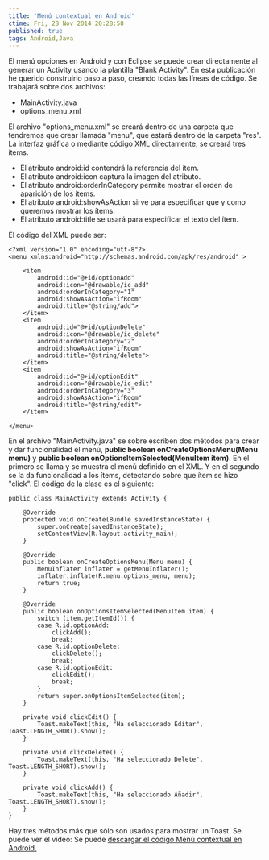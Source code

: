 ```yaml
---
title: 'Menú contextual en Android'
ctime: Fri, 28 Nov 2014 20:28:58
published: true
tags: Android,Java
---
```


El menú opciones en Android y con Eclipse se puede crear directamente al generar un Activity usando la plantilla "Blank Activity". En esta publicación he querido construirlo paso a paso, creando todas las líneas de código. Se trabajará sobre dos archivos:

*   MainActivity.java
*   options_menu.xml

El archivo "options_menu.xml" se creará dentro de una carpeta que tendremos que crear llamada "menu", que estará dentro de la carpeta "res". La interfaz gráfica o mediante código XML directamente, se creará tres ítems.

*   El atributo android:id contendrá la referencia del ítem.
*   El atributo android:icon captura la imagen del atributo.
*   El atributo android:orderInCategory permite mostrar el orden de aparición de los ítems.
*   El atributo android:showAsAction sirve para especificar que y como queremos mostrar los ítems.
*   El atributo android:title se usará para especificar el texto del ítem.

El código del XML puede ser:

```
<?xml version="1.0" encoding="utf-8"?>
<menu xmlns:android="http://schemas.android.com/apk/res/android" >

	<item
		android:id="@+id/optionAdd"
		android:icon="@drawable/ic_add"
		android:orderInCategory="1"
		android:showAsAction="ifRoom"
		android:title="@string/add">
	</item>
	<item
		android:id="@+id/optionDelete"
		android:icon="@drawable/ic_delete"
		android:orderInCategory="2"
		android:showAsAction="ifRoom"
		android:title="@string/delete">
	</item>
	<item
		android:id="@+id/optionEdit"
		android:icon="@drawable/ic_edit"
		android:orderInCategory="3"
		android:showAsAction="ifRoom"
		android:title="@string/edit">
	</item>

</menu>
```

En el archivo "MainActivity.java" se sobre escriben dos métodos para crear y dar funcionalidad el menú, **public boolean onCreateOptionsMenu(Menu menu)** y **public boolean onOptionsItemSelected(MenuItem item)**. En el primero se llama y se muestra el menú definido en el XML. Y en el segundo se la da funcionalidad a los ítems, detectando sobre que ítem se hizo "click". El código de la clase es el siguiente:

```
public class MainActivity extends Activity {

	@Override
	protected void onCreate(Bundle savedInstanceState) {
		super.onCreate(savedInstanceState);
		setContentView(R.layout.activity_main);
	}
	
	@Override
	public boolean onCreateOptionsMenu(Menu menu) {
		MenuInflater inflater = getMenuInflater();
		inflater.inflate(R.menu.options_menu, menu);
		return true;
	}
	
	@Override
	public boolean onOptionsItemSelected(MenuItem item) {
		switch (item.getItemId()) {
		case R.id.optionAdd:
			clickAdd();
			break;
		case R.id.optionDelete:
			clickDelete();
			break;
		case R.id.optionEdit:
			clickEdit();
			break;
		}
		return super.onOptionsItemSelected(item);
	}

	private void clickEdit() {
		Toast.makeText(this, "Ha seleccionado Editar", Toast.LENGTH_SHORT).show();
	}

	private void clickDelete() {
		Toast.makeText(this, "Ha seleccionado Delete", Toast.LENGTH_SHORT).show();
	}

	private void clickAdd() {
		Toast.makeText(this, "Ha seleccionado Añadir", Toast.LENGTH_SHORT).show();
	}
}
```

Hay tres métodos más que sólo son usados para mostrar un Toast. Se puede ver el vídeo: Se puede [descargar el código Menú contextual en Android.](https://db.tt/wemwubDo "Menú opciones en Android")